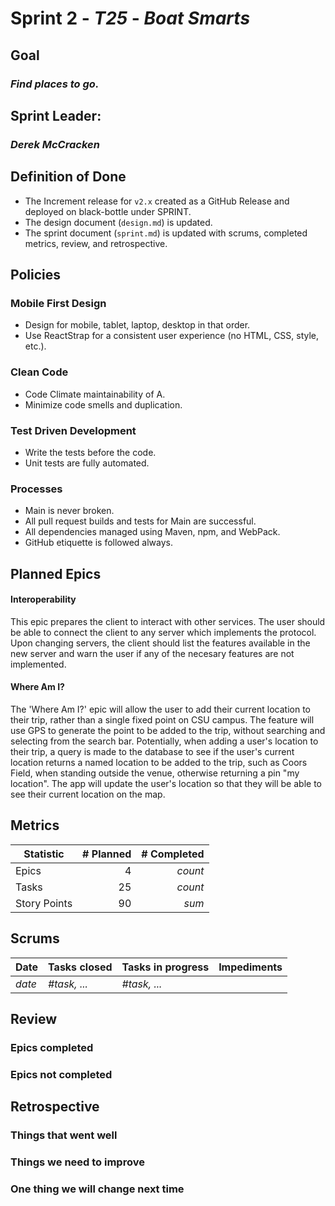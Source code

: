 # Sprint 2 - *T25* - *Boat Smarts*

## Goal
### *Find places to go.*

## Sprint Leader: 
### *Derek McCracken*

## Definition of Done

* The Increment release for `v2.x` created as a GitHub Release and deployed on black-bottle under SPRINT.
* The design document (`design.md`) is updated.
* The sprint document (`sprint.md`) is updated with scrums, completed metrics, review, and retrospective.

## Policies

### Mobile First Design
* Design for mobile, tablet, laptop, desktop in that order.
* Use ReactStrap for a consistent user experience (no HTML, CSS, style, etc.).

### Clean Code
* Code Climate maintainability of A.
* Minimize code smells and duplication.

### Test Driven Development
* Write the tests before the code.
* Unit tests are fully automated.

### Processes
* Main is never broken. 
* All pull request builds and tests for Main are successful.
* All dependencies managed using Maven, npm, and WebPack.
* GitHub etiquette is followed always.


## Planned Epics
#### Interoperability
This epic prepares the client to interact with other services. The user should be able to connect the client to any server which implements the protocol. Upon changing servers, the client should list the features available in the new server and warn the user if any of the necesary features are not implemented.
#### Where Am I?
The 'Where Am I?' epic will allow the user to add their current location to their trip, rather than a single fixed point on CSU campus. The feature will use GPS to generate the point to be added to the trip, without searching and selecting from the search bar. Potentially, when adding a user's location to their trip, a query is made to the database to see if the user's current location returns a named location to be added to the trip, such as Coors Field, when standing outside the venue, otherwise returning a pin "my location". The app will update the user's location so that they will be able to see their current location on the map.

## Metrics

| Statistic | # Planned | # Completed |
| --- | ---: | ---: |
| Epics | 4 | *count* |
| Tasks |  25   | *count* | 
| Story Points |  90  | *sum* | 


## Scrums

| Date | Tasks closed  | Tasks in progress | Impediments |
| :--- | :--- | :--- | :--- |
| *date* | *#task, ...* | *#task, ...* |  | 


## Review

### Epics completed  

### Epics not completed 

## Retrospective

### Things that went well

### Things we need to improve

### One thing we will change next time
